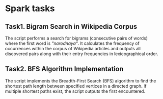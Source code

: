 # Spark tasks

## **Task1. Bigram Search in Wikipedia Corpus**

The script performs a search for bigrams (consecutive pairs of words) where the first word is _"narodnaya"_. It calculates the frequency of occurrences within the corpus of Wikipedia articles and outputs all discovered pairs along with their entry frequencies in lexicographical order.

## **Task2. BFS Algorithm Implementation**

The script implements the Breadth-First Search (BFS) algorithm to find the shortest path length between specified vertices in a directed graph. If multiple shortest paths exist, the script outputs the first encountered.
